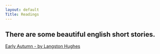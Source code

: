 ```yaml
---
layout: default
Title: Readings
---
```


## There are some beautiful english short stories.

[Early Autumn - by Langston Hughes](https://cheryli.github.io/Readings/Early_Autumn/)
